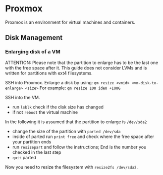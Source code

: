 # Proxmox

Proxmox is an environment for virtual machines and containers.

## Disk Management

### Enlarging disk of a VM

ATTENTION: Please note that the partition to enlarge has to be the last one with the free space after it.
This guide does not consider LVMs and is written for partitions with ext4 filesystems.

SSH into Proxmox.
Enlarge a disk by using:
`qm resize <vmid> <vm-disk-to-enlarge> <size>`
For example:
`qm resize 100 ide0 +100G`

SSH into the VM.
- run `lsblk` check if the disk size has changed
- if not `reboot` the virtual machine

In the following it is assumed that the partition to enlarge is `/dev/sda2`
- change the size of the partition with `parted /dev/sda`
- inside of parted run `print free` and check where the free space after your partition ends
- run `resizepart` and follow the instructions; End is the number you checked in the last step
- `quit` parted

Now you need to resize the filesystem with `resize2fs /dev/sda2`.


